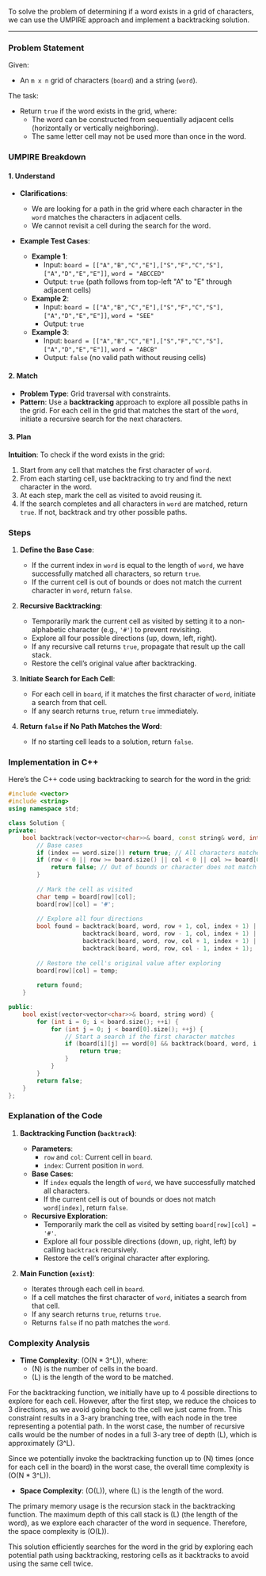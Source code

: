 To solve the problem of determining if a word exists in a grid of characters, we can use the UMPIRE approach and implement a backtracking solution.

---

### Problem Statement

Given:
- An `m x n` grid of characters (`board`) and a string (`word`).

The task:
- Return `true` if the word exists in the grid, where:
  - The word can be constructed from sequentially adjacent cells (horizontally or vertically neighboring).
  - The same letter cell may not be used more than once in the word.

### UMPIRE Breakdown

#### **1. Understand**
- **Clarifications**:
  - We are looking for a path in the grid where each character in the `word` matches the characters in adjacent cells.
  - We cannot revisit a cell during the search for the word.

- **Example Test Cases**:
  - **Example 1**:
    - Input: `board = [["A","B","C","E"],["S","F","C","S"],["A","D","E","E"]]`, `word = "ABCCED"`
    - Output: `true` (path follows from top-left "A" to "E" through adjacent cells)
  - **Example 2**:
    - Input: `board = [["A","B","C","E"],["S","F","C","S"],["A","D","E","E"]]`, `word = "SEE"`
    - Output: `true`
  - **Example 3**:
    - Input: `board = [["A","B","C","E"],["S","F","C","S"],["A","D","E","E"]]`, `word = "ABCB"`
    - Output: `false` (no valid path without reusing cells)

#### **2. Match**
- **Problem Type**: Grid traversal with constraints.
- **Pattern**: Use a **backtracking** approach to explore all possible paths in the grid. For each cell in the grid that matches the start of the `word`, initiate a recursive search for the next characters.

#### **3. Plan**

**Intuition**:
To check if the word exists in the grid:
1. Start from any cell that matches the first character of `word`.
2. From each starting cell, use backtracking to try and find the next character in the word.
3. At each step, mark the cell as visited to avoid reusing it.
4. If the search completes and all characters in `word` are matched, return `true`. If not, backtrack and try other possible paths.

### Steps

1. **Define the Base Case**:
   - If the current index in `word` is equal to the length of `word`, we have successfully matched all characters, so return `true`.
   - If the current cell is out of bounds or does not match the current character in `word`, return `false`.

2. **Recursive Backtracking**:
   - Temporarily mark the current cell as visited by setting it to a non-alphabetic character (e.g., `'#'`) to prevent revisiting.
   - Explore all four possible directions (up, down, left, right).
   - If any recursive call returns `true`, propagate that result up the call stack.
   - Restore the cell’s original value after backtracking.

3. **Initiate Search for Each Cell**:
   - For each cell in `board`, if it matches the first character of `word`, initiate a search from that cell.
   - If any search returns `true`, return `true` immediately.

4. **Return `false` if No Path Matches the Word**:
   - If no starting cell leads to a solution, return `false`.

### Implementation in C++

Here’s the C++ code using backtracking to search for the word in the grid:

```cpp
#include <vector>
#include <string>
using namespace std;

class Solution {
private:
    bool backtrack(vector<vector<char>>& board, const string& word, int row, int col, int index) {
        // Base cases
        if (index == word.size()) return true; // All characters matched
        if (row < 0 || row >= board.size() || col < 0 || col >= board[0].size() || board[row][col] != word[index]) {
            return false; // Out of bounds or character does not match
        }
        
        // Mark the cell as visited
        char temp = board[row][col];
        board[row][col] = '#';
        
        // Explore all four directions
        bool found = backtrack(board, word, row + 1, col, index + 1) || // Down
                     backtrack(board, word, row - 1, col, index + 1) || // Up
                     backtrack(board, word, row, col + 1, index + 1) || // Right
                     backtrack(board, word, row, col - 1, index + 1);   // Left
        
        // Restore the cell's original value after exploring
        board[row][col] = temp;
        
        return found;
    }

public:
    bool exist(vector<vector<char>>& board, string word) {
        for (int i = 0; i < board.size(); ++i) {
            for (int j = 0; j < board[0].size(); ++j) {
                // Start a search if the first character matches
                if (board[i][j] == word[0] && backtrack(board, word, i, j, 0)) {
                    return true;
                }
            }
        }
        return false;
    }
};
```

### Explanation of the Code

1. **Backtracking Function (`backtrack`)**:
   - **Parameters**: 
     - `row` and `col`: Current cell in `board`.
     - `index`: Current position in `word`.
   - **Base Cases**:
     - If `index` equals the length of `word`, we have successfully matched all characters.
     - If the current cell is out of bounds or does not match `word[index]`, return `false`.
   - **Recursive Exploration**:
     - Temporarily mark the cell as visited by setting `board[row][col] = '#'`.
     - Explore all four possible directions (down, up, right, left) by calling `backtrack` recursively.
     - Restore the cell’s original character after exploring.

2. **Main Function (`exist`)**:
   - Iterates through each cell in `board`.
   - If a cell matches the first character of `word`, initiates a search from that cell.
   - If any search returns `true`, returns `true`.
   - Returns `false` if no path matches the `word`.

### Complexity Analysis

- **Time Complexity**: \(O(N * 3^L)\), where:
  - \(N\) is the number of cells in the board.
  - \(L\) is the length of the word to be matched.

For the backtracking function, we initially have up to 4 possible directions to explore for each cell. However, after the first step, we reduce the choices to 3 directions, as we avoid going back to the cell we just came from. This constraint results in a 3-ary branching tree, with each node in the tree representing a potential path. In the worst case, the number of recursive calls would be the number of nodes in a full 3-ary tree of depth \(L\), which is approximately \(3^L\).

Since we potentially invoke the backtracking function up to \(N\) times (once for each cell in the board) in the worst case, the overall time complexity is \(O(N * 3^L)\).

- **Space Complexity**: \(O(L)\), where \(L\) is the length of the word.

The primary memory usage is the recursion stack in the backtracking function. The maximum depth of this call stack is \(L\) (the length of the word), as we explore each character of the word in sequence. Therefore, the space complexity is \(O(L)\).

This solution efficiently searches for the word in the grid by exploring each potential path using backtracking, restoring cells as it backtracks to avoid using the same cell twice.